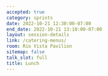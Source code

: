 ```yaml
---
accepted: true
category: sprints
date: 2022-10-21 12:30:00-07:00
end_date: 2022-10-21 13:10:00-07:00
layout: session-details
link: /catering-menus/
room: Rio Vista Pavilion
sitemap: false
talk_slot: full
title: Lunch
---
```

